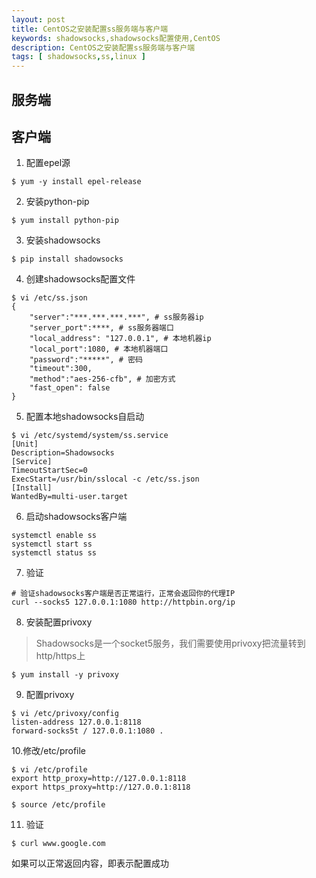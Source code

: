 ```yaml
---
layout: post
title: CentOS之安装配置ss服务端与客户端
keywords: shadowsocks,shadowsocks配置使用,CentOS
description: CentOS之安装配置ss服务端与客户端
tags: [ shadowsocks,ss,linux ]
---
```


## 服务端


## 客户端
1. 配置epel源
```
$ yum -y install epel-release
```

2. 安装python-pip
```
$ yum install python-pip
```

3. 安装shadowsocks
```
$ pip install shadowsocks
```

4. 创建shadowsocks配置文件
```
$ vi /etc/ss.json
{
    "server":"***.***.***.***", # ss服务器ip
    "server_port":****, # ss服务器端口
    "local_address": "127.0.0.1", # 本地机器ip
    "local_port":1080, # 本地机器端口
    "password":"*****", # 密码
    "timeout":300,
    "method":"aes-256-cfb", # 加密方式
    "fast_open": false
}
```
5. 配置本地shadowsocks自启动
```
$ vi /etc/systemd/system/ss.service
[Unit]
Description=Shadowsocks
[Service]
TimeoutStartSec=0
ExecStart=/usr/bin/sslocal -c /etc/ss.json
[Install]
WantedBy=multi-user.target
```

6. 启动shadowsocks客户端
```
systemctl enable ss
systemctl start ss
systemctl status ss
```

7. 验证
```
# 验证shadowsocks客户端是否正常运行，正常会返回你的代理IP
curl --socks5 127.0.0.1:1080 http://httpbin.org/ip
```

8. 安装配置privoxy
> Shadowsocks是一个socket5服务，我们需要使用privoxy把流量转到http/https上

```
$ yum install -y privoxy
```

9. 配置privoxy
```
$ vi /etc/privoxy/config
listen-address 127.0.0.1:8118
forward-socks5t / 127.0.0.1:1080 .
```

10.修改/etc/profile
```
$ vi /etc/profile
export http_proxy=http://127.0.0.1:8118
export https_proxy=http://127.0.0.1:8118

$ source /etc/profile
```

11. 验证
```
$ curl www.google.com
```
如果可以正常返回内容，即表示配置成功








